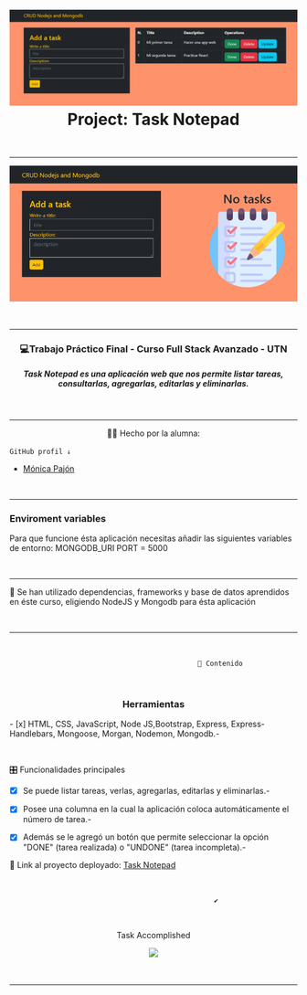 <div>
<h1 align="center"><img src="./src/public/img/task.png"> Project: Task Notepad</h1>
&nbsp;

---
<p><img src="./src/public/img/no_task.png""></p>
</div>
&nbsp;

---



 <h3 align="center"> 💻Trabajo Práctico Final - Curso Full Stack Avanzado - UTN</h3>
<h5 align="center">Task Notepad es una aplicación web que nos permite listar tareas, consultarlas, agregarlas, editarlas y eliminarlas.</h5>


&nbsp;

---

<p align="center">👩‍💻 Hecho  por la alumna:</p>

```GitHub profil ↓```
<ul>
        <li><a href="https://github.com/monicapajon" target="_blank">Mónica Pajón</a></li>
</ul>
&nbsp;

---
### Enviroment variables
Para que funcione ésta aplicación necesitas añadir las siguientes variables de entorno:
MONGODB_URI
PORT = 5000

&nbsp;

---
<p>💪 Se han utilizado dependencias, frameworks y base de datos   aprendidos en éste curso, eligiendo NodeJS y Mongodb para ésta aplicación</p>
&nbsp;

---

&nbsp;

``` 
                                              📝 Contenido
```
   
&nbsp;

<h3 align="center">Herramientas</h3>
- [x] HTML, CSS, JavaScript, Node JS,Bootstrap, Express, Express-Handlebars, Mongoose, Morgan, Nodemon, Mongodb.-


   
&nbsp;

🎛 Funcionalidades principales
- [x] Se puede listar tareas, verlas, agregarlas, editarlas y eliminarlas.-
- [x] Posee una columna en la cual la aplicación coloca automáticamente el número de tarea.-
- [x] Además se le agregó un botón que permite seleccionar la opción "DONE" (tarea realizada) o "UNDONE" (tarea incompleta).- 
&nbsp;


<p align="">🔗 Link al proyecto deployado: <a href="">Task Notepad</a></p>
  
&nbsp;

``` 
                                                  ✔️
```
 
&nbsp;

<p align="center">Task Accomplished</p>
<p align="center"><img src="https://media.giphy.com/media/7JEPMRdfPLfq1sjZUJ/giphy-downsized-large.gif" width="300px"></p>
 
 
&nbsp;


---

































